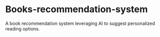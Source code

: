 # Books-recommendation-system
A book recommendation system leveraging AI to suggest personalized reading options.
